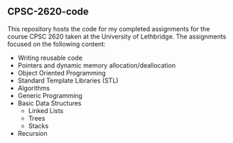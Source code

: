 ## CPSC-2620-code

This repository hosts the code for my completed assignments for the course CPSC 2620 taken at the University of Lethbridge. 
The assignments focused on the following content:
- Writing reusable code
- Pointers and dynamic memory allocation/deallocation
- Object Oriented Programming
- Standard Template Libraries (STL)
- Algorithms
- Generic Programming
- Basic Data Structures
    - Linked Lists
    - Trees
    - Stacks
- Recursion
  
